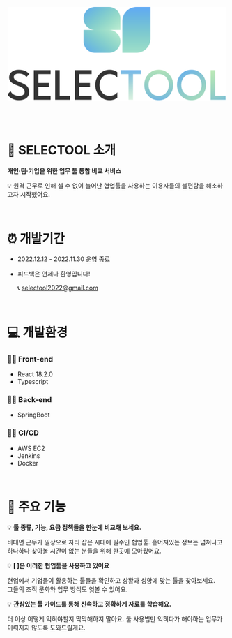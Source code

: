 
<p align="center"><img src="./README.assets/selectool_LOGO.png" href="https://www.selectool.info/" width="500"/></p>



<br /><br />


# 🐸 SELECTOOL 소개

**개인·팀·기업을 위한 업무 툴 통합 비교 서비스**

💡 원격 근무로 인해 셀 수 없이 늘어난 협업툴을 사용하는 이용자들의 불편함을 해소하고자 시작했어요.


<br />

# ⏰ 개발기간

- 2022.12.12 - 2022.11.30 운영 종료

- 피드백은 언제나 환영입니다!

  📞 selectool2022@gmail.com


<br />

# 💻 개발환경

### **👨‍💻 Front-end**

- React 18.2.0
- Typescript

### **👨‍💻 Back-end**

- SpringBoot

### **👩‍💻 CI/CD**

- AWS EC2
- Jenkins
- Docker


<br />

# 💫 주요 기능



💡 **툴 종류, 기능, 요금 정책들을 한눈에 비교해 보세요.** 



비대면 근무가 일상으로 자리 잡은 시대에 필수인 협업툴. 
흩어져있는 정보는 넘쳐나고 하나하나 찾아볼 시간이 없는 분들을 위해 한곳에 모아뒀어요.



💡 **[       ]은 이러한 협업툴을 사용하고 있어요**



현업에서 기업들이 활용하는 툴들을 확인하고 상황과 성향에 맞는 툴을 찾아보세요.  
그들의 조직 문화와 업무 방식도 엿볼 수 있어요.



💡 **관심있는 툴 가이드를 통해 신속하고 정확하게 자료를 학습해요.**



더 이상 어떻게 익혀야할지 막막해하지 말아요. 
툴 사용법만 익히다가 해야하는 업무가 미뤄지지 않도록 도와드릴게요.
